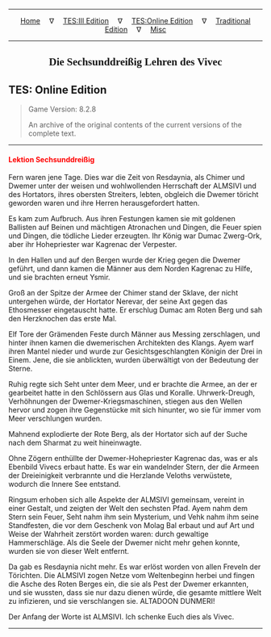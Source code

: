 
---

<!-- Jekyll Page Links -->

<center>
<a href="../../../../index.html">Home</a>
&emsp;&nabla;&emsp;
<a href="../../../index-tes3.html">TES:III Edition</a>
&emsp;&nabla;&emsp;
<a href="../../../index-teso.html">TES:Online Edition</a>
&emsp;&nabla;&emsp;
<a href="../../../index-traditional.html">Traditional Edition</a>
&emsp;&nabla;&emsp;
<a href="../../../index-misc.html">Misc</a>
</center>

<!-- Markdown Body Below: -->

---

<center>
<h2><span style="font-family:Georgia">Die Sechsunddreißig Lehren des Vivec</span></h2>
</center>

## TES: Online Edition

> Game Version: 8.2.8
>
> An archive of the original contents of the current versions of the complete text.

---

#### <span style="color:red">Lektion Sechsunddreißig</span>

Fern waren jene Tage. Dies war die Zeit von Resdaynia, als Chimer und Dwemer unter der weisen und wohlwollenden Herrschaft der ALMSIVI und des Hortators, ihres obersten Streiters, lebten, obgleich die Dwemer töricht geworden waren und ihre Herren herausgefordert hatten.

Es kam zum Aufbruch. Aus ihren Festungen kamen sie mit goldenen Ballisten auf Beinen und mächtigen Atronachen und Dingen, die Feuer spien und Dingen, die tödliche Lieder erzeugten. Ihr König war Dumac Zwerg-Ork, aber ihr Hohepriester war Kagrenac der Verpester.

In den Hallen und auf den Bergen wurde der Krieg gegen die Dwemer geführt, und dann kamen die Männer aus dem Norden Kagrenac zu Hilfe, und sie brachten erneut Ysmir.

Groß an der Spitze der Armee der Chimer stand der Sklave, der nicht untergehen würde, der Hortator Nerevar, der seine Axt gegen das Ethosmesser eingetauscht hatte. Er erschlug Dumac am Roten Berg und sah den Herzknochen das erste Mal.

Elf Tore der Grämenden Feste durch Männer aus Messing zerschlagen, und hinter ihnen kamen die dwemerischen Architekten des Klangs. Ayem warf ihren Mantel nieder und wurde zur Gesichtsgeschlangten Königin der Drei in Einem. Jene, die sie anblickten, wurden überwältigt von der Bedeutung der Sterne.

Ruhig regte sich Seht unter dem Meer, und er brachte die Armee, an der er gearbeitet hatte in den Schlössern aus Glas und Koralle. Uhrwerk-Dreugh, Verhöhnungen der Dwemer-Kriegsmaschinen, stiegen aus den Wellen hervor und zogen ihre Gegenstücke mit sich hinunter, wo sie für immer vom Meer verschlungen wurden.

Mahnend explodierte der Rote Berg, als der Hortator sich auf der Suche nach dem Sharmat zu weit hineinwagte.

Ohne Zögern enthüllte der Dwemer-Hohepriester Kagrenac das, was er als Ebenbild Vivecs erbaut hatte. Es war ein wandelnder Stern, der die Armeen der Dreieinigkeit verbrannte und die Herzlande Veloths verwüstete, wodurch die Innere See entstand.

Ringsum erhoben sich alle Aspekte der ALMSIVI gemeinsam, vereint in einer Gestalt, und zeigten der Welt den sechsten Pfad. Ayem nahm dem Stern sein Feuer, Seht nahm ihm sein Mysterium, und Vehk nahm ihm seine Standfesten, die vor dem Geschenk von Molag Bal erbaut und auf Art und Weise der Wahrheit zerstört worden waren: durch gewaltige Hammerschläge. Als die Seele der Dwemer nicht mehr gehen konnte, wurden sie von dieser Welt entfernt.

Da gab es Resdaynia nicht mehr. Es war erlöst worden von allen Freveln der Törichten. Die ALMSIVI zogen Netze vom Weltenbeginn herbei und fingen die Asche des Roten Berges ein, die sie als Pest der Dwemer erkannten, und sie wussten, dass sie nur dazu dienen würde, die gesamte mittlere Welt zu infizieren, und sie verschlangen sie. ALTADOON DUNMERI!

Der Anfang der Worte ist ALMSIVI. Ich schenke Euch dies als Vivec.

---
